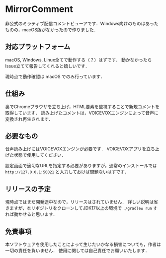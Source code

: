 # MirrorComment

非公式のミラティブ配信コメントビューアです．Windows向けのものはあったものの，macOS版がなかったので作りました．

## 対応プラットフォーム

macOS, Windows, Linux全てで動作する（？）はずです．
動かなかったらIssue立てて報告してくれると嬉しいです．

現時点で動作確認は macOS でのみ行っています．

## 仕組み
裏でChromeブラウザを立ち上げ，HTML要素を監視することで新規コメントを取得しています．
読み上げたコメントは，VOICEVOXエンジンによって音声に変換され再生されます．

## 必要なもの

音声読み上げにはVOICEVOXエンジンが必要です．
VOICEVOXアプリを立ち上げた状態で使用してください．

設定画面で適切なURLを指定する必要がありますが，通常のインストールでは
`http://127.0.0.1:50021` と入力しておけば問題ないはずです．

## リリースの予定

現時点ではまだ開発途中なので，リリースはされていません．
詳しい説明は省きますが，本リポジトリをクローンしてJDK17以上の環境で `./gradlew run` すれば動かせると思います．

## 免責事項

本ソフトウェアを使用したことによって生じたいかなる損害についても，作者は一切の責任を負いません．
使用に関しては自己責任でお願いいたします．
